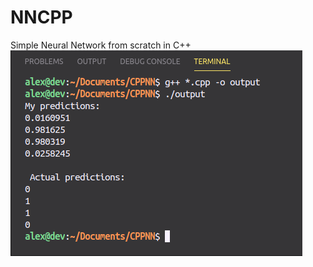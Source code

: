 # NNCPP
Simple Neural Network from scratch in C++
![alt text](https://github.com/Axellben/NNCPP/blob/master/working.png)
